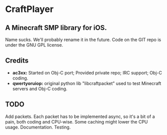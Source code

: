 # CraftPlayer
## A Minecraft SMP library for iOS.
Name sucks. We'll probably rename it in the future.
Code on the GIT repo is under the GNU GPL license.


## Credits

* **ac3xx:** Started on Obj-C port; Provided private repo; IRC support; Obj-C coding.
* **qwertyoruiop:** original python lib "libcraftpacket" used to test Minecraft servers and Obj-C coding.


## TODO

Add packets. Each packet has to be implemented async, so it's a bit of a pain, both coding and CPU-wise. Some caching might lower the CPU usage.
Documentation.
Testing.
